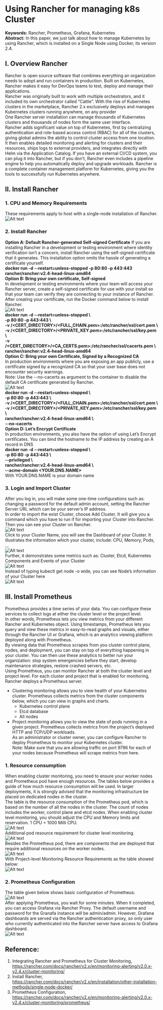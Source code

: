 # Using Rancher for managing k8s Cluster     
**Keywords:** Rancher, Prometheus, Grafana, Kubernetes  
**Abstract:** In this paper, we just talk about how to manage Kubernetes by using Rancher, which is installed on a Single Node using Docker, its version 2.4.  
## I.	Overview Rancher  
Rancher is open source software that combines everything an organization needs to adopt and run containers in production. Built on Kubernetes, Rancher makes it easy for DevOps teams to test, deploy and manage their applications.    
Rancher was originally built to work with multiple orchestrators, and it included its own orchestrator called “Cattle”. With the rise of Kubernetes clusters in the marketplace, Rancher 2.x exclusively deploys and manages Kubernetes clusters running anywhere, on any provider  
One Rancher server installation can manage thousands of Kubernetes clusters and thousands of nodes form the same user interface.  
Rancher adds significant value on top of Kubernetes, first by centralizing authentication and role-based access control (RBAC) for all of the clusters, giving global admins the ability to control cluster access from one location.  
It then enables detailed monitoring and alerting for clusters and their resources, ships logs to external providers, and integrates directly with Helm via the Application Catalog. If you have an external CI/CD system, you can plug it into Rancher, but if you don’t, Rancher even includes a pipeline engine to help you automatically deploy and upgrade workloads.
Rancher is a complete container management platform for Kubernetes, giving you the tools to successfully run Kubernetes anywhere.  
## II.	Install Rancher  
### 1.	CPU and Memory Requirements  
These requirements apply to host with a single-node installation of Rancher.  
![Alt text](images/Pic015.PNG?raw=true "Title")  
### 2.	Install Rancher  
**Option A: Default Rancher-generated Self-signed Certificate**
If you are installing Rancher in a development or testing environment where identity verification isn’t a concern, install Rancher using the self-signed certificate that it generates. This installation option omits the hassle of generating a certificate yourself.  
**docker run -d --restart=unless-stopped -p 80:80 -p 443:443 rancher/rancher:v2.4-head-linux-amd64**  
**Option B: Bring your own certificate, Self-signed**  
	In development or testing environments where your team will access your Rancher server, create a self-signed certificate for use with your install so that your team can verify they are connecting to your instance of Rancher.  
	After creating your certificate, run the Docker command below to install Rancher.   
 ![Alt text](images/Pic008.PNG?raw=true "Title")  
**docker run -d --restart=unless-stopped \  
  -p 80:80 -p 443:443 \  
  -v /<CERT_DIRECTORY>/<FULL_CHAIN.pem>:/etc/rancher/ssl/cert.pem \  
  -v /<CERT_DIRECTORY>/<PRIVATE_KEY.pem>:/etc/rancher/ssl/key.pem \  
  -v /<CERT_DIRECTORY>/<CA_CERTS.pem>:/etc/rancher/ssl/cacerts.pem \  
  rancher/rancher:v2.4-head-linux-amd64**  
**Option C: Bring your own Certificate, Signed by a Recognized CA**  
In production environments where you are exposing an app publicly, use a certificate signed by a recognized CA so that your user base does not encounter security warnings.  
Note: Use the --no-cacerts as argument to the container to disable the default CA certificate generated by Rancher.  
![Alt text](images/Pic009.PNG?raw=true "Title")  
**docker run -d --restart=unless-stopped \  
  -p 80:80 -p 443:443 \  
  -v /<CERT_DIRECTORY>/<FULL_CHAIN.pem>:/etc/rancher/ssl/cert.pem \  
  -v /<CERT_DIRECTORY>/<PRIVATE_KEY.pem>:/etc/rancher/ssl/key.pem \  
        rancher/rancher:v2.4-head-linux-amd64 \  
  --no-cacerts**  
**Option D: Let’s Encrypt Certificate**  
	In production environments, you also have the option of using Let’s Encrypt certificates. You can bind the hostname to the IP address by creating an A record in DNS  
**docker run -d --restart=unless-stopped \  
  -p 80:80 -p 443:443 \  
  --privileged \  
  rancher/rancher:v2.4-head-linux-amd64 \  
  --acme-domain <YOUR.DNS.NAME>**  
With YOUR.DNS.NAME is your domain name    
### 3.	Login and Import Cluster  
After you log in, you will make some one-time configurations such as: changing a password for the default admin account, setting the Rancher Server URL which can be your server’s IP address.  
In order to import the exist Cluster, choose Add Cluster. It will give you a command which you have to run if for importing your Cluster into Rancher.  
Then you can see your Cluster on Rancher.  
![Alt text](images/Pic01.PNG?raw=true "Title")  
 Click to your Cluster Name, you will see the Dashboard of your Cluster. It illustrates the information which your cluster, include: CPU, Memory, Pods, …  
![Alt text](images/Pic02.PNG?raw=true "Title")  
Further, it demonstrates some metrics such as: Cluster, Etcd, Kubernetes Components and Events of your Cluster  
![Alt text](images/Pic03.PNG?raw=true "Title")   
Instead of typing kubectl get node -o wide, you can see Node’s information of your Cluster here  
![Alt text](images/Pic04.PNG?raw=true "Title")  
## III.	 Install Prometheus  
Prometheus provides a time series of your data. You can configure these services to collect logs at either the cluster level or the project level.  
In other words, Prometheus lets you view metrics from your different Rancher and Kubernetes object. Using timestamps, Prometheus lets you query and view these metrics in easy-to-read graphs and visuals, either through the Rancher UI or Grafana, which is an analytics viewing platform deployed along with Prometheus.  
By viewing data that Prometheus scrapes from you cluster control plane, nodes, and deployment, you can stay on top of everything happening in your cluster. You can then use these analytics to better run your organization: stop system emergencies before they start, develop maintenance strategies, restore crashed servers, etc.  
Using Prometheus, you can monitor Rancher at both the cluster level and project level. For each cluster and project that is enabled for monitoring, Rancher deploys a Prometheus server.  
- Clustering monitoring allows you to view health of your Kubernetes cluster. Prometheus collects metrics from the cluster components below, which you can view in graphs and charts.  
    - Kubernetes control plane  
    - Etcd database  
    - All nodes  
- Project monitoring allows you to view the state of pods running in a given project. Prometheus collects metrics from the project’s deployed HTTP and TCP/UDP workloads.  
As an administrator or cluster owner, you can configure Rancher to deploy Prometheus to monitor your Kubernetes cluster.  
Note: Make sure that you are allowing traffic on port 9796 for each of your nodes because Prometheus will scrape metrics from here.  
### 1.	Resource consumption  
When enabling cluster monitoring, you need to ensure your worker nodes and Prometheus pod have enough resources. The tables below provides a guide of how much resource consumption will be used. In larger deployments, it is strongly advised that the monitoring infrastructure be placed on dedicated nodes in the cluster.  
The table is the resource consumption of the Prometheus pod, which is based on the number of all the nodes in the cluster. The count of nodes includes the worker, control plane and etcd nodes. When enabling cluster level monitoring, you should adjust the CPU and Memory limits and reservation. 1 CPU = 1000 Milli CPU.  
![Alt text](images/Pic010.PNG?raw=true "Title")  
Additional pod resource requirement for cluster level monitoring.  
![Alt text](images/Pic011.PNG?raw=true "Title")  
Besides the Prometheus pod, there are components that are deployed that require additional resources on the worker nodes.  
![Alt text](images/Pic014.PNG?raw=true "Title")  
With Project-level Monitoring Resource Requirements as the table showed below:  
![Alt text](images/Pic012.PNG?raw=true "Title")
### 2.	Prometheus Configuration  
The table given below shows basic configuration of Prometheus:  
![Alt text](images/Pic013.PNG?raw=true "Title")  
After applying Prometheus, you wait for some minutes. When it completed, you can access Grafana via Rancher Proxy. The default username and password for the Granafa instance will be admin/admin. However, Grafana dashboards are served via the Rancher authentication proxy, so only user who currently authenticated into the Rancher server have access to Grafana dashboard.  
![Alt text](images/Pic005.PNG?raw=true "Title")  
  
## Reference:  
1.	Integrating Rancher and Prometheus for Cluster Monitoring, https://rancher.com/docs/rancher/v2.x/en/monitoring-alerting/v2.0.x-v2.4.x/cluster-monitoring/  
2.	Install Rancher, https://rancher.com/docs/rancher/v2.x/en/installation/other-installation-methods/single-node-docker/  
3.	Prometheus Configuration, https://rancher.com/docs/rancher/v2.x/en/monitoring-alerting/v2.0.x-v2.4.x/cluster-monitoring/prometheus/
